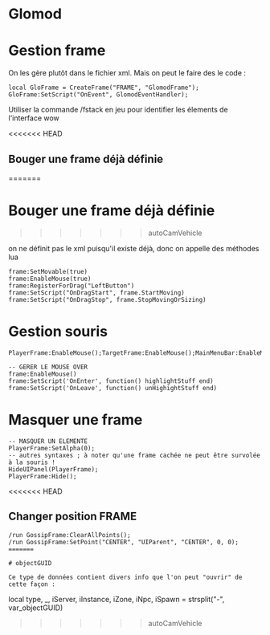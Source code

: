 # Glomod

# Gestion frame

On les gère plutôt dans le fichier xml. Mais on peut le faire des le code :

```
local GloFrame = CreateFrame("FRAME", "GlomodFrame");
GloFrame:SetScript("OnEvent", GlomodEventHandler);
```

Utiliser la commande /fstack en jeu pour identifier les élements de l'interface wow

<<<<<<< HEAD
## Bouger une frame déjà définie
=======
# Bouger une frame déjà définie
>>>>>>> autoCamVehicle

on ne définit pas le xml puisqu'il existe déjà, donc on appelle des méthodes lua

```
frame:SetMovable(true)
frame:EnableMouse(true)
frame:RegisterForDrag("LeftButton")
frame:SetScript("OnDragStart", frame.StartMoving)
frame:SetScript("OnDragStop", frame.StopMovingOrSizing)
```

# Gestion souris

```
PlayerFrame:EnableMouse();TargetFrame:EnableMouse();MainMenuBar:EnableMouse();

-- GERER LE MOUSE OVER
frame:EnableMouse()
frame:SetScript('OnEnter', function() highlightStuff end)
frame:SetScript('OnLeave', function() unHighightStuff end)

```

# Masquer une frame

```
-- MASQUER UN ELEMENTE
PlayerFrame:SetAlpha(0);
-- autres syntaxes ; à noter qu'une frame cachée ne peut être survolée à la souris !
HideUIPanel(PlayerFrame);
PlayerFrame:Hide();
```
<<<<<<< HEAD
## Changer position FRAME

```
/run GossipFrame:ClearAllPoints();
/run GossipFrame:SetPoint("CENTER", "UIParent", "CENTER", 0, 0);
=======

# objectGUID

Ce type de données contient divers info que l'on peut "ouvrir" de cette façon :

```
local type, _, iServer, iInstance, iZone, iNpc, iSpawn = strsplit("-", var_objectGUID)
>>>>>>> autoCamVehicle
```
